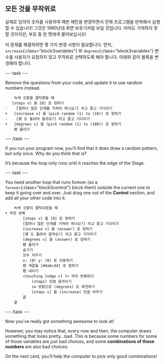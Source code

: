 ## 모든 것을 무작위로

실제로 임의의 숫자를 사용하여 매번 패턴을 변경하면서 전체 프로그램을 반복해서 실행할 수 있습니다! 그것은 1990년대 화면 보호기처럼 보일 것입니다. 아마도 기억하지 못할 것이지만, 부모 중 한 명에게 물어보십시오!

이 문제를 해결하려면 몇 가지 변경 사항이 필요합니다. 먼저, `increase`{:class="block3variables"} 와 `degrees`{:class="block3variables"} 변수를 사용자가 요청하지 않고 무작위로 선택하도록 해야 합니다. 아래와 같이 블록을 변경해야 합니다.

\--- task \---

Remove the questions from your code, and update it to use random numbers instead.

```blocks3
    녹색 깃발을 클릭했을 때
   [steps v] 을 [0] 로 정하기
-    [얼마나 많은 단계를 거쳐야 하나요?] 라고 묻고 기다리기
+   [increase v] 을 (pick random (1) to (10)) 로 정하기
-    [몇 도 돌려야 할까요?] 라고 묻고 기다리기
+   [degrees v] 을 (pick random (1) to (180)) 로 정하기
    펜 올리기
```

\--- /task \---

If you run your program now, you’ll find that it does draw a random pattern, but only once. Why do you think that is?

It’s because the loop only runs until it reaches the edge of the Stage.

\--- task \---

You need another loop that runs forever (so a `forever`{:class="block3control"} block then!) outside the current one to keep it going over and over. Just drag one out of the **Control** section, and add all your other code into it.

```blocks3
    녹색 깃발이 클릭되었을 때
+ 무한 반복
        [steps v] 을 [0] 로 정하기
        [얼마나 많은 단계를 거쳐야 하나요?] 라고 묻고 기다리기
        [increase v] 을 (answer) 로 정하기
        [몇 도 돌려야 할까요?] 라고 묻고 기다리기
        [degrees v] 을 (answer) 로 정하기
        펜 올리기
        숨기기
        모두 지우기
        x: (0) y: (0) 로 이동하기
        펜 색깔을 [#4a6cd4] 로 정하기
        펜 내리기
        <touching [edge v] ?> 까지 반복하기 
            (steps) 만큼 움직이기
            cw 방향으로 (degrees) 도 회전하기
            [steps v] 을 (increase) 만큼 바꾸기
        끝
    끝
```

\--- /task \---

Now you’ve really got something awesome to look at!

However, you may notice that, every now and then, the computer draws something that looks pretty...bad. This is because some numbers for some of those variables are just bad choices, and some **combinations of those numbers** are also bad choices.

On the next card, you'll help the computer to pick only good combinations!